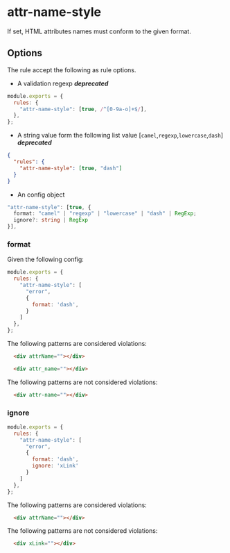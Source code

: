 # attr-name-style

If set, HTML attributes names must conform to the given format.

## Options

The rule accept the following as rule options.

* A validation regexp **_deprecated_**

```js
module.exports = {
  rules: {
    "attr-name-style": [true, /^[0-9a-o]+$/],
  },
};
```

* A string value form the following list value [`camel`,`regexp`,`lowercase`,`dash`] **_deprecated_**

```json
{
  "rules": {
    "attr-name-style": [true, "dash"]
  }
}
```

* An config object

```ts
"attr-name-style": [true, {
  format: "camel" | "regexp" | "lowercase" | "dash" | RegExp;
  ignore?: string | RegExp
}],
```

### format

Given the following config:

```js
module.exports = {
  rules: {
    "attr-name-style": [
      "error", 
      {
        format: 'dash',
      }
    ]
  },
};
```

The following patterns are considered violations:

```html
  <div attrName=""></div>
```

```html
  <div attr_name=""></div>
```

The following patterns are not considered violations:

```html
  <div attr-name=""></div>
```

### ignore

```js
module.exports = {
  rules: {
    "attr-name-style": [
      "error", 
      {
        format: 'dash',
        ignore: 'xLink'
      }
    ]
  },
};
```

The following patterns are considered violations:

```html
  <div attrName=""></div>
```

The following patterns are not considered violations:

```html
  <div xLink=""></div>
```
